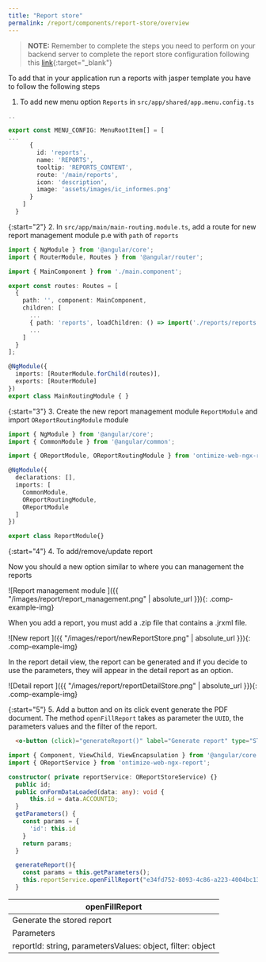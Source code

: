 ```yaml
---
title: "Report store"
permalink: /report/components/report-store/overview
---
```


>**NOTE:** Remember to complete the steps you need to perform on your backend server to complete the report store configuration following this [link](https://ontimize.github.io/ontimize-boot/basics/reports/report-store){:target="_blank"}

To add that in your application run a reports with jasper template you have to follow the following steps


1. To add new menu option `Reports` in `src/app/shared/app.menu.config.ts`

```ts
..

export const MENU_CONFIG: MenuRootItem[] = [
...
      {
        id: 'reports',
        name: 'REPORTS',
        tooltip: 'REPORTS_CONTENT',
        route: '/main/reports',
        icon: 'description',
        image: 'assets/images/ic_informes.png'
      }
    ]
  }
```

{:start="2"}
2. In `src/app/main/main-routing.module.ts`, add a route for new report management module p.e with `path` of `reports`

```ts
import { NgModule } from '@angular/core';
import { RouterModule, Routes } from '@angular/router';

import { MainComponent } from './main.component';

export const routes: Routes = [
  {
    path: '', component: MainComponent,
    children: [
      ...
      { path: 'reports', loadChildren: () => import('./reports/reports.module').then(m => m.ReportModule) }
      ...
    ]
  }
];

@NgModule({
  imports: [RouterModule.forChild(routes)],
  exports: [RouterModule]
})
export class MainRoutingModule { }
```

{:start="3"}
3. Create the new report management module `ReportModule` and import `OReportRoutingModule` module

```ts
import { NgModule } from '@angular/core';
import { CommonModule } from '@angular/common';

import { OReportModule, OReportRoutingModule } from 'ontimize-web-ngx-report';

@NgModule({
  declarations: [],
  imports: [
    CommonModule,
    OReportRoutingModule,
    OReportModule
  ]
})

export class ReportModule{}
```

{:start="4"}
4. To add/remove/update report

Now you should a new option similar to where you can management the reports

![Report management module ]({{ "/images/report/report_management.png" | absolute_url }}){: .comp-example-img}

When you add a report, you must add a .zip file that contains a .jrxml file.

![New report ]({{ "/images/report/newReportStore.png" | absolute_url }}){: .comp-example-img}

In the report detail view, the report can be generated and if you decide to use the parameters, they will appear in the detail report as an option.

![Detail report ]({{ "/images/report/reportDetailStore.png" | absolute_url }}){: .comp-example-img}

{:start="5"}
5. Add a button and on its click event generate the PDF document. The method `openFillReport` takes as parameter the `UUID`, the parameters values and the filter of the report.

```html
  <o-button (click)="generateReport()" label="Generate report" type="STROKED" icon="description" [matTooltip]="Generate report"></o-button>
```

```ts
import { Component, ViewChild, ViewEncapsulation } from '@angular/core';
import { OReportService } from 'ontimize-web-ngx-report';

constructor( private reportService: OReportStoreService) {}
  public id;
  public onFormDataLoaded(data: any): void {
      this.id = data.ACCOUNTID;
  }
  getParameters() {
    const params = {
      'id': this.id
    }
    return params;
  }

  generateReport(){
    const params = this.getParameters();
    this.reportService.openFillReport("e34fd752-8093-4c86-a223-4004bc13ae0f", params, {});
  }
```

| openFillReport  |
| --------------  |
| Generate the stored report     |
| Parameters     |
| reportId: string, parametersValues: object, filter: object       |

